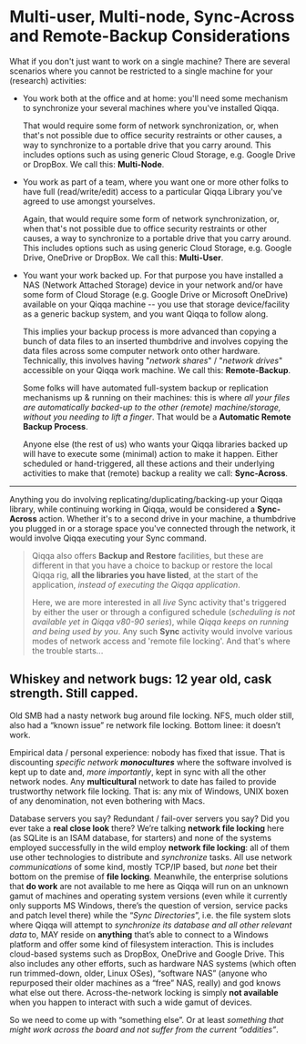 # Multi-user, Multi-node, Sync-Across and Remote-Backup Considerations

What if you don't just want to work on a single machine? There are several scenarios where you cannot be restricted to a single machine for your (research) activities:

- You work both at the office and at home: you'll need some mechanism to synchronize your several machines where you've installed Qiqqa.

  That would require some form of network synchronization, or, when that's not possible due to office security restraints or other causes, a way to synchronize to a portable drive that you carry around. This includes options such as using generic Cloud Storage, e.g. Google Drive or DropBox. We call this: **Multi-Node**.
  
- You work as part of a team, where you want one or more other folks to have full (read/write/edit) access to a particular Qiqqa Library you've agreed to use amongst yourselves.

  Again, that would require some form of network synchronization, or, when that's not possible due to office security restraints or other causes, a way to synchronize to a portable drive that you carry around. This includes options such as using generic Cloud Storage, e.g. Google Drive, OneDrive or DropBox. We call this: **Multi-User**.

- You want your work backed up. For that purpose you have installed a NAS (Network Attached Storage) device in your network and/or have some form of Cloud Storage (e.g. Google Drive or Microsoft OneDrive) available on your Qiqqa machine -- you use that storage device/facility as a generic backup system, and you want Qiqqa to follow along.

  This implies your backup process is more advanced than copying a bunch of data files to an inserted thumbdrive and involves copying the data files across some computer network onto other hardware. Technically, this involves having "*network shares*" / "*network drives*" accessible on your Qiqqa work machine. We call this: **Remote-Backup**.
  
  Some folks will have automated full-system backup or replication mechanisms up & running on their machines: this is where *all your files are automatically backed-up to the other (remote) machine/storage, without you needing to lift a finger*. That would be a **Automatic Remote Backup Process**.
  
  Anyone else (the rest of us) who wants your Qiqqa libraries backed up will have to execute some (minimal) action to make it happen. Either scheduled or hand-triggered, all these actions and their underlying activities to make that (remote) backup a reality we call: **Sync-Across**.
  
---

Anything you do involving replicating/duplicating/backing-up your Qiqqa library, while continuing working in Qiqqa, would be considered a **Sync-Across** action. Whether it's to a second drive in your machine, a thumbdrive you plugged in or a storage space you've connected through the network, it would involve Qiqqa executing your Sync command.

> Qiqqa also offers **Backup and Restore** facilities, but these are different in that you have a choice to backup or restore the local Qiqqa rig, **all the libraries you have listed**, at the start of the application, *instead of executing the Qiqqa application*.
> 
> Here, we are more interested in all *live* Sync activity that's triggered by either the user or through a configured schedule (*scheduling is not available yet in Qiqqa v80-90 series*), while *Qiqqa keeps on running and being used by you*. Any such **Sync** activity would involve various modes of network access and 'remote file locking'. And that's where the trouble starts...





  

## Whiskey and network bugs: 12 year old, cask strength. Still capped.

Old SMB had a nasty network bug around file locking.
NFS, much older still, also had a “known issue” re network file locking.
Bottom linee: it doesn’t work.

Empirical data / personal experience: nobody has fixed that issue. 
That is discounting _specific network **monocultures**_ where the software involved is kept up to date and, *more importantly*, kept in sync with all the other network nodes. 
Any **multicultural** network to date has failed to provide trustworthy network file locking. That is: any mix of Windows, UNIX boxen of any denomination, not even bothering with Macs.

Database servers you say? Redundant / fail-over servers you say?
Did you ever take a **real close look** there? 
We’re talking **network file locking** here (as SQLite is an ISAM database, for starters) and none of the systems employed successfully in the wild employ **network file locking**: all of them use other technologies to distribute and *synchronize* tasks. All use network *communications* of some kind, mostly TCP/IP based, but *none* bet their bottom on the premise of **file locking**.
Meanwhile, the enterprise solutions that **do work** are not available to me here as Qiqqa will run on an unknown gamut of machines and operating system versions (even while it currently only supports MS Windows, there’s the question of version, service packs and patch level there) while the “*Sync Directories*”, i.e. the file system slots where Qiqqa will attempt to *synchronize its database and all other relevant data* to, MAY reside on **anything** that’s able to connect to a Windows platform and offer some kind of filesystem interaction. This is includes cloud-based systems such as DropBox, OneDrive and Google Drive. This also includes any other efforts, such as hardware NAS systems (which often run trimmed-down, older, Linux OSes), “software NAS” (anyone who repurposed their older machines as a “free” NAS, really) and god knows what else out there.
Across-the-network locking is simply **not available** when you happen to interact with such a wide gamut of devices.

So we need to come up with “something else”. Or at least *something that might work across the board and not suffer from the current “oddities”*.



  